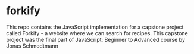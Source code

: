 # forkify
This repo contains the JavaScript implementation for a capstone project called Forkify - a website where we can search for recipes. This capstone project was the final part of JavaScript: Beginner to Advanced course by Jonas Schmedtmann
